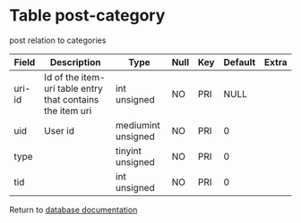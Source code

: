 Table post-category
===========
post relation to categories

| Field  | Description                                               | Type               | Null | Key | Default | Extra |    
| ------ | --------------------------------------------------------- | ------------------ | ---- | --- | ------- | ----- |    
| uri-id | Id of the item-uri table entry that contains the item uri | int unsigned       | NO   | PRI | NULL    |       |    
| uid    | User id                                                   | mediumint unsigned | NO   | PRI | 0       |       |    
| type   |                                                           | tinyint unsigned   | NO   | PRI | 0       |       |    
| tid    |                                                           | int unsigned       | NO   | PRI | 0       |       |    

Return to [database documentation](help/database)
